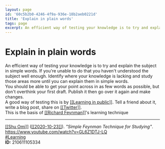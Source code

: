 ```yaml
---
layout: page
id: '60c5b2b0-4246-4f9a-936e-18b2aeb0221d'
title: 'Explain in plain words'
tags: page
excerpt: An efficient way of testing your knowledge is to try and explain the subject in simple words. If you're unable to do that you haven't understood the subject well enough. Identify where your knowledge is lacking and study those areas more until you can explain them in simple words.
---
```

  
# Explain in plain words

<div class="space-y-2">
<div class="element-block ml-0"><div class="flex-1">An efficient way of testing your knowledge is to try and explain the subject in simple words. If you're unable to do that you haven't understood the subject well enough. Identify where your knowledge is lacking and study those areas more until you can explain them in simple words.</div></div>

<div class="element-block ml-0"><div class="flex-1">You should be able to get your point across in as few words as possible, but don't overthink your first draft. Publish it then go over it again and make changes.</div></div>

<div class="element-block ml-0"><div class="flex-1">A good way of testing this is by <a class="text-teal-400 group" href="/pages/learning-in-public"><span class="text-gray-500 group-hover:text-yellow-500">[[</span>Learning in public<span class="text-gray-500 group-hover:text-yellow-500">]]</span></a>. Tell a friend about it, write a blog post, share on <a class="text-teal-400 group" href="/pages/twitter"><span class="text-gray-500 group-hover:text-yellow-500">[[</span>Twitter<span class="text-gray-500 group-hover:text-yellow-500">]]</span></a>.</div></div>

<div class="element-block ml-0"><div class="flex-1">This is the basis of <a class="text-teal-400 group" href="/pages/richard-feynman"><span class="text-gray-500 group-hover:text-yellow-500">[[</span>Richard Feynman<span class="text-gray-500 group-hover:text-yellow-500">]]</span></a>'s learning technique</div></div>

<hr class="border-gray-700 !my-5" />

<div class="element-block ml-0"><div class="flex-1"><a class="text-teal-400 group" href="/pages/shu-omi"><span class="text-gray-500 group-hover:text-yellow-500">[[</span>Shu Omi<span class="text-gray-500 group-hover:text-yellow-500">]]</span></a> (<a class="text-teal-400 group" href="/pages/2020-10-23"><span class="text-gray-500 group-hover:text-yellow-500">[[</span>2020-10-23<span class="text-gray-500 group-hover:text-yellow-500">]]</span></a>). <em>"Simple Feynman Technique for Studying"</em>. <a class="text-indigo-400" href="https://www.youtube.com/watch?v=GL6Z1DTJ-LQ" target="_blank" rel="">https://www.youtube.com/watch?v=GL6Z1DTJ-LQ</a></div></div>

<div class="element-block ml-0"><div class="flex-1"><a class="text-gray-400" href="/pages/learning">#Learning</a></div></div>

<div class="element-block ml-0"><div class="flex-1"><strong class="text-rose-400">ID:</strong> 210611105334</div></div>
</div>
